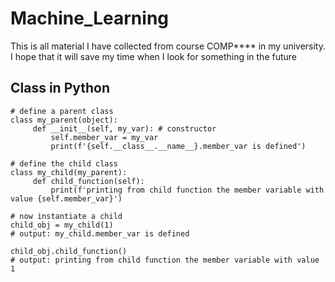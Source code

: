 # Machine_Learning
This is all material I have collected from course COMP**** in my university. I hope that it will save my time when I look for something in the future
## Class  in Python

```
# define a parent class
class my_parent(object):
     def __init__(self, my_var): # constructor
         self.member_var = my_var
         print(f'{self.__class__.__name__}.member_var is defined')

# define the child class
class my_child(my_parent):           
     def child_function(self):
         print(f'printing from child function the member variable with value {self.member_var}')
        
# now instantiate a child
child_obj = my_child(1) 
# output: my_child.member_var is defined

child_obj.child_function()
# output: printing from child function the member variable with value 1
```

